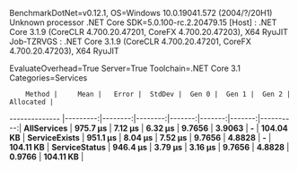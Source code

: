 
BenchmarkDotNet=v0.12.1, OS=Windows 10.0.19041.572 (2004/?/20H1)
Unknown processor
.NET Core SDK=5.0.100-rc.2.20479.15
  [Host]     : .NET Core 3.1.9 (CoreCLR 4.700.20.47201, CoreFX 4.700.20.47203), X64 RyuJIT
  Job-TZRVGS : .NET Core 3.1.9 (CoreCLR 4.700.20.47201, CoreFX 4.700.20.47203), X64 RyuJIT

EvaluateOverhead=True  Server=True  Toolchain=.NET Core 3.1  
Categories=Services  

        Method |     Mean |   Error |  StdDev |  Gen 0 |  Gen 1 |  Gen 2 | Allocated |
-------------- |---------:|--------:|--------:|-------:|-------:|-------:|----------:|
   **AllServices** | **975.7 μs** | **7.12 μs** | **6.32 μs** | **9.7656** | **3.9063** |      **-** | **104.04 KB** |
 **ServiceExists** | **951.1 μs** | **8.04 μs** | **7.52 μs** | **9.7656** | **4.8828** |      **-** | **104.11 KB** |
 **ServiceStatus** | **946.4 μs** | **3.79 μs** | **3.16 μs** | **9.7656** | **4.8828** | **0.9766** | **104.11 KB** |
